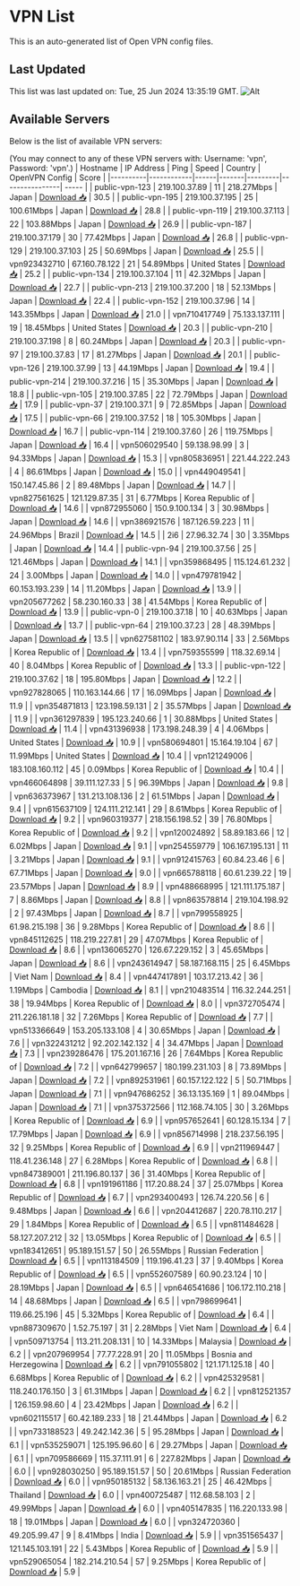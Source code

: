 # VPN List

This is an auto-generated list of Open VPN config files.

## Last Updated

This list was last updated on: Tue, 25 Jun 2024 13:35:19 GMT.
![Alt](https://repobeats.axiom.co/api/embed/186b98318ef1479477931607c1ad7d823f12451f.svg "Repobeats analytics image")

## Available Servers

Below is the list of available VPN servers:

(You may connect to any of these VPN servers with: Username: 'vpn', Password: 'vpn'.)
| Hostname | IP Address | Ping | Speed | Country | OpenVPN Config | Score |
|----------|------------|------|-------|---------|----------------| ----- |
| public-vpn-123 | 219.100.37.89 | 11 | 218.27Mbps | Japan | [Download 📥](./configs/server_0_JP.ovpn) | 30.5 |
| public-vpn-195 | 219.100.37.195 | 25 | 100.61Mbps | Japan | [Download 📥](./configs/server_1_JP.ovpn) | 28.8 |
| public-vpn-119 | 219.100.37.113 | 22 | 103.88Mbps | Japan | [Download 📥](./configs/server_2_JP.ovpn) | 26.9 |
| public-vpn-187 | 219.100.37.179 | 30 | 77.42Mbps | Japan | [Download 📥](./configs/server_3_JP.ovpn) | 26.8 |
| public-vpn-129 | 219.100.37.103 | 25 | 50.69Mbps | Japan | [Download 📥](./configs/server_4_JP.ovpn) | 25.5 |
| vpn923432710 | 67.160.78.122 | 21 | 54.89Mbps | United States | [Download 📥](./configs/server_5_US.ovpn) | 25.2 |
| public-vpn-134 | 219.100.37.104 | 11 | 42.32Mbps | Japan | [Download 📥](./configs/server_6_JP.ovpn) | 22.7 |
| public-vpn-213 | 219.100.37.200 | 18 | 52.13Mbps | Japan | [Download 📥](./configs/server_7_JP.ovpn) | 22.4 |
| public-vpn-152 | 219.100.37.96 | 14 | 143.35Mbps | Japan | [Download 📥](./configs/server_8_JP.ovpn) | 21.0 |
| vpn710417749 | 75.133.137.111 | 19 | 18.45Mbps | United States | [Download 📥](./configs/server_9_US.ovpn) | 20.3 |
| public-vpn-210 | 219.100.37.198 | 8 | 60.24Mbps | Japan | [Download 📥](./configs/server_10_JP.ovpn) | 20.3 |
| public-vpn-97 | 219.100.37.83 | 17 | 81.27Mbps | Japan | [Download 📥](./configs/server_11_JP.ovpn) | 20.1 |
| public-vpn-126 | 219.100.37.99 | 13 | 44.19Mbps | Japan | [Download 📥](./configs/server_12_JP.ovpn) | 19.4 |
| public-vpn-214 | 219.100.37.216 | 15 | 35.30Mbps | Japan | [Download 📥](./configs/server_13_JP.ovpn) | 18.8 |
| public-vpn-105 | 219.100.37.85 | 22 | 72.79Mbps | Japan | [Download 📥](./configs/server_14_JP.ovpn) | 17.9 |
| public-vpn-37 | 219.100.37.1 | 9 | 72.85Mbps | Japan | [Download 📥](./configs/server_15_JP.ovpn) | 17.5 |
| public-vpn-66 | 219.100.37.52 | 18 | 105.30Mbps | Japan | [Download 📥](./configs/server_16_JP.ovpn) | 16.7 |
| public-vpn-114 | 219.100.37.60 | 26 | 119.75Mbps | Japan | [Download 📥](./configs/server_17_JP.ovpn) | 16.4 |
| vpn506029540 | 59.138.98.99 | 3 | 94.33Mbps | Japan | [Download 📥](./configs/server_18_JP.ovpn) | 15.3 |
| vpn805836951 | 221.44.222.243 | 4 | 86.61Mbps | Japan | [Download 📥](./configs/server_19_JP.ovpn) | 15.0 |
| vpn449049541 | 150.147.45.86 | 2 | 89.48Mbps | Japan | [Download 📥](./configs/server_20_JP.ovpn) | 14.7 |
| vpn827561625 | 121.129.87.35 | 31 | 6.77Mbps | Korea Republic of | [Download 📥](./configs/server_21_KR.ovpn) | 14.6 |
| vpn872955060 | 150.9.100.134 | 3 | 30.98Mbps | Japan | [Download 📥](./configs/server_22_JP.ovpn) | 14.6 |
| vpn386921576 | 187.126.59.223 | 11 | 24.96Mbps | Brazil | [Download 📥](./configs/server_23_BR.ovpn) | 14.5 |
| 2i6 | 27.96.32.74 | 30 | 3.35Mbps | Japan | [Download 📥](./configs/server_24_JP.ovpn) | 14.4 |
| public-vpn-94 | 219.100.37.56 | 25 | 121.46Mbps | Japan | [Download 📥](./configs/server_25_JP.ovpn) | 14.1 |
| vpn359868495 | 115.124.61.232 | 24 | 3.00Mbps | Japan | [Download 📥](./configs/server_26_JP.ovpn) | 14.0 |
| vpn479781942 | 60.153.193.239 | 14 | 11.20Mbps | Japan | [Download 📥](./configs/server_27_JP.ovpn) | 13.9 |
| vpn205677262 | 58.230.160.33 | 38 | 41.54Mbps | Korea Republic of | [Download 📥](./configs/server_28_KR.ovpn) | 13.9 |
| public-vpn-0 | 219.100.37.18 | 10 | 40.63Mbps | Japan | [Download 📥](./configs/server_29_JP.ovpn) | 13.7 |
| public-vpn-64 | 219.100.37.23 | 28 | 48.39Mbps | Japan | [Download 📥](./configs/server_30_JP.ovpn) | 13.5 |
| vpn627581102 | 183.97.90.114 | 33 | 2.56Mbps | Korea Republic of | [Download 📥](./configs/server_31_KR.ovpn) | 13.4 |
| vpn759355599 | 118.32.69.14 | 40 | 8.04Mbps | Korea Republic of | [Download 📥](./configs/server_32_KR.ovpn) | 13.3 |
| public-vpn-122 | 219.100.37.62 | 18 | 195.80Mbps | Japan | [Download 📥](./configs/server_33_JP.ovpn) | 12.2 |
| vpn927828065 | 110.163.144.66 | 17 | 16.09Mbps | Japan | [Download 📥](./configs/server_34_JP.ovpn) | 11.9 |
| vpn354871813 | 123.198.59.131 | 2 | 35.57Mbps | Japan | [Download 📥](./configs/server_35_JP.ovpn) | 11.9 |
| vpn361297839 | 195.123.240.66 | 1 | 30.88Mbps | United States | [Download 📥](./configs/server_36_US.ovpn) | 11.4 |
| vpn431396938 | 173.198.248.39 | 4 | 4.06Mbps | United States | [Download 📥](./configs/server_37_US.ovpn) | 10.9 |
| vpn580694801 | 15.164.19.104 | 67 | 11.99Mbps | United States | [Download 📥](./configs/server_38_US.ovpn) | 10.4 |
| vpn121249006 | 183.108.160.112 | 45 | 0.09Mbps | Korea Republic of | [Download 📥](./configs/server_39_KR.ovpn) | 10.4 |
| vpn466064898 | 39.111.127.33 | 5 | 96.39Mbps | Japan | [Download 📥](./configs/server_40_JP.ovpn) | 9.8 |
| vpn636373967 | 131.213.108.136 | 2 | 61.51Mbps | Japan | [Download 📥](./configs/server_41_JP.ovpn) | 9.4 |
| vpn615637109 | 124.111.212.141 | 29 | 8.61Mbps | Korea Republic of | [Download 📥](./configs/server_42_KR.ovpn) | 9.2 |
| vpn960319377 | 218.156.198.52 | 39 | 76.80Mbps | Korea Republic of | [Download 📥](./configs/server_43_KR.ovpn) | 9.2 |
| vpn120024892 | 58.89.183.66 | 12 | 6.02Mbps | Japan | [Download 📥](./configs/server_44_JP.ovpn) | 9.1 |
| vpn254559779 | 106.167.195.131 | 11 | 3.21Mbps | Japan | [Download 📥](./configs/server_45_JP.ovpn) | 9.1 |
| vpn912415763 | 60.84.23.46 | 6 | 67.71Mbps | Japan | [Download 📥](./configs/server_46_JP.ovpn) | 9.0 |
| vpn665788118 | 60.61.239.22 | 19 | 23.57Mbps | Japan | [Download 📥](./configs/server_47_JP.ovpn) | 8.9 |
| vpn488668995 | 121.111.175.187 | 7 | 8.86Mbps | Japan | [Download 📥](./configs/server_48_JP.ovpn) | 8.8 |
| vpn863578814 | 219.104.198.92 | 2 | 97.43Mbps | Japan | [Download 📥](./configs/server_49_JP.ovpn) | 8.7 |
| vpn799558925 | 61.98.215.198 | 36 | 9.28Mbps | Korea Republic of | [Download 📥](./configs/server_50_KR.ovpn) | 8.6 |
| vpn845112625 | 118.219.227.81 | 29 | 47.07Mbps | Korea Republic of | [Download 📥](./configs/server_51_KR.ovpn) | 8.6 |
| vpn136065270 | 126.67.229.152 | 3 | 45.65Mbps | Japan | [Download 📥](./configs/server_52_JP.ovpn) | 8.6 |
| vpn243614947 | 58.187.168.115 | 25 | 6.45Mbps | Viet Nam | [Download 📥](./configs/server_53_VN.ovpn) | 8.4 |
| vpn447417891 | 103.17.213.42 | 36 | 1.19Mbps | Cambodia | [Download 📥](./configs/server_54_KH.ovpn) | 8.1 |
| vpn210483514 | 116.32.244.251 | 38 | 19.94Mbps | Korea Republic of | [Download 📥](./configs/server_55_KR.ovpn) | 8.0 |
| vpn372705474 | 211.226.181.18 | 32 | 7.26Mbps | Korea Republic of | [Download 📥](./configs/server_56_KR.ovpn) | 7.7 |
| vpn513366649 | 153.205.133.108 | 4 | 30.65Mbps | Japan | [Download 📥](./configs/server_57_JP.ovpn) | 7.6 |
| vpn322431212 | 92.202.142.132 | 4 | 34.47Mbps | Japan | [Download 📥](./configs/server_58_JP.ovpn) | 7.3 |
| vpn239286476 | 175.201.167.16 | 26 | 7.64Mbps | Korea Republic of | [Download 📥](./configs/server_59_KR.ovpn) | 7.2 |
| vpn642799657 | 180.199.231.103 | 8 | 73.89Mbps | Japan | [Download 📥](./configs/server_60_JP.ovpn) | 7.2 |
| vpn892531961 | 60.157.122.122 | 5 | 50.71Mbps | Japan | [Download 📥](./configs/server_61_JP.ovpn) | 7.1 |
| vpn947686252 | 36.13.135.169 | 1 | 89.04Mbps | Japan | [Download 📥](./configs/server_62_JP.ovpn) | 7.1 |
| vpn375372566 | 112.168.74.105 | 30 | 3.26Mbps | Korea Republic of | [Download 📥](./configs/server_63_KR.ovpn) | 6.9 |
| vpn957652641 | 60.128.15.134 | 7 | 17.79Mbps | Japan | [Download 📥](./configs/server_64_JP.ovpn) | 6.9 |
| vpn856714998 | 218.237.56.195 | 32 | 9.25Mbps | Korea Republic of | [Download 📥](./configs/server_65_KR.ovpn) | 6.9 |
| vpn211969447 | 118.41.236.148 | 27 | 6.28Mbps | Korea Republic of | [Download 📥](./configs/server_66_KR.ovpn) | 6.8 |
| vpn847389001 | 211.196.80.137 | 36 | 31.40Mbps | Korea Republic of | [Download 📥](./configs/server_67_KR.ovpn) | 6.8 |
| vpn191961186 | 117.20.88.24 | 37 | 25.07Mbps | Korea Republic of | [Download 📥](./configs/server_68_KR.ovpn) | 6.7 |
| vpn293400493 | 126.74.220.56 | 6 | 9.48Mbps | Japan | [Download 📥](./configs/server_69_JP.ovpn) | 6.6 |
| vpn204412687 | 220.78.110.217 | 29 | 1.84Mbps | Korea Republic of | [Download 📥](./configs/server_70_KR.ovpn) | 6.5 |
| vpn811484628 | 58.127.207.212 | 32 | 13.05Mbps | Korea Republic of | [Download 📥](./configs/server_71_KR.ovpn) | 6.5 |
| vpn183412651 | 95.189.151.57 | 50 | 26.55Mbps | Russian Federation | [Download 📥](./configs/server_72_RU.ovpn) | 6.5 |
| vpn113184509 | 119.196.41.23 | 37 | 9.40Mbps | Korea Republic of | [Download 📥](./configs/server_73_KR.ovpn) | 6.5 |
| vpn552607589 | 60.90.23.124 | 10 | 28.19Mbps | Japan | [Download 📥](./configs/server_74_JP.ovpn) | 6.5 |
| vpn646541686 | 106.172.110.218 | 14 | 48.68Mbps | Japan | [Download 📥](./configs/server_75_JP.ovpn) | 6.5 |
| vpn798699641 | 119.66.25.196 | 45 | 5.32Mbps | Korea Republic of | [Download 📥](./configs/server_76_KR.ovpn) | 6.4 |
| vpn887309670 | 1.52.75.197 | 31 | 2.28Mbps | Viet Nam | [Download 📥](./configs/server_77_VN.ovpn) | 6.4 |
| vpn509713754 | 113.211.208.131 | 10 | 14.33Mbps | Malaysia | [Download 📥](./configs/server_78_MY.ovpn) | 6.2 |
| vpn207969954 | 77.77.228.91 | 20 | 11.05Mbps | Bosnia and Herzegowina | [Download 📥](./configs/server_79_BA.ovpn) | 6.2 |
| vpn791055802 | 121.171.125.18 | 40 | 6.68Mbps | Korea Republic of | [Download 📥](./configs/server_80_KR.ovpn) | 6.2 |
| vpn425329581 | 118.240.176.150 | 3 | 61.31Mbps | Japan | [Download 📥](./configs/server_81_JP.ovpn) | 6.2 |
| vpn812521357 | 126.159.98.60 | 4 | 23.42Mbps | Japan | [Download 📥](./configs/server_82_JP.ovpn) | 6.2 |
| vpn602115517 | 60.42.189.233 | 18 | 21.44Mbps | Japan | [Download 📥](./configs/server_83_JP.ovpn) | 6.2 |
| vpn733188523 | 49.242.142.36 | 5 | 95.28Mbps | Japan | [Download 📥](./configs/server_84_JP.ovpn) | 6.1 |
| vpn535259071 | 125.195.96.60 | 6 | 29.27Mbps | Japan | [Download 📥](./configs/server_85_JP.ovpn) | 6.1 |
| vpn709586669 | 115.37.111.91 | 6 | 227.82Mbps | Japan | [Download 📥](./configs/server_86_JP.ovpn) | 6.0 |
| vpn928030250 | 95.189.151.57 | 50 | 20.61Mbps | Russian Federation | [Download 📥](./configs/server_87_RU.ovpn) | 6.0 |
| vpn950185132 | 58.136.163.21 | 25 | 46.42Mbps | Thailand | [Download 📥](./configs/server_88_TH.ovpn) | 6.0 |
| vpn400725487 | 112.68.58.103 | 2 | 49.99Mbps | Japan | [Download 📥](./configs/server_89_JP.ovpn) | 6.0 |
| vpn405147835 | 116.220.133.98 | 18 | 19.01Mbps | Japan | [Download 📥](./configs/server_90_JP.ovpn) | 6.0 |
| vpn324720360 | 49.205.99.47 | 9 | 8.41Mbps | India | [Download 📥](./configs/server_91_IN.ovpn) | 5.9 |
| vpn351565437 | 121.145.103.191 | 22 | 5.43Mbps | Korea Republic of | [Download 📥](./configs/server_92_KR.ovpn) | 5.9 |
| vpn529065054 | 182.214.210.54 | 57 | 9.25Mbps | Korea Republic of | [Download 📥](./configs/server_93_KR.ovpn) | 5.9 |
